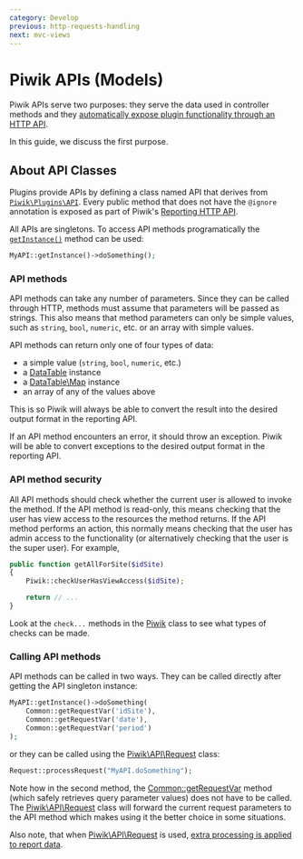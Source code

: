 ```yaml
---
category: Develop
previous: http-requests-handling
next: mvc-views
---
```

# Piwik APIs (Models)

Piwik APIs serve two purposes: they serve the data used in controller methods and they [automatically expose plugin functionality through an HTTP API](/guides/piwiks-reporting-api).

In this guide, we discuss the first purpose.

## About API Classes

Plugins provide APIs by defining a class named API that derives from [`Piwik\Plugins\API`](/api-reference/Piwik/Plugin/API). Every public method that does not have the `@ignore` annotation is exposed as part of Piwik's [Reporting HTTP API](/guides/piwiks-reporting-api).

All APIs are singletons. To access API methods programatically the [`getInstance()`](/api-reference/Piwik/Singleton#getinstance) method can be used:

```php
MyAPI::getInstance()->doSomething();
```

### API methods

API methods can take any number of parameters. Since they can be called through HTTP, methods must assume that parameters will be passed as strings. This also means that method parameters can only be simple values, such as `string`, `bool`, `numeric`, etc. or an array with simple values.

API methods can return only one of four types of data:

- a simple value (`string`, `bool`, `numeric`, etc.)
- a [DataTable](/api-reference/Piwik/DataTable) instance
- a [DataTable\Map](/api-reference/Piwik/DataTable/Map) instance
- an array of any of the values above

This is so Piwik will always be able to convert the result into the desired output format in the reporting API.

If an API method encounters an error, it should throw an exception. Piwik will be able to convert exceptions to the desired output format in the reporting API.

### API method security

All API methods should check whether the current user is allowed to invoke the method. If the API method is read-only, this means checking that the user has view access to the resources the method returns. If the API method performs an action, this normally means checking that the user has admin access to the functionality (or alternatively checking that the user is the super user). For example,

```php
public function getAllForSite($idSite)
{
    Piwik::checkUserHasViewAccess($idSite);

    return // ...
}
```

Look at the `check...` methods in the [Piwik](/api-reference/Piwik/Piwik) class to see what types of checks can be made.

### Calling API methods

API methods can be called in two ways. They can be called directly after getting the API singleton instance:

```php
MyAPI::getInstance()->doSomething(
    Common::getRequestVar('idSite'),
    Common::getRequestVar('date'),
    Common::getRequestVar('period')
);
```

or they can be called using the [Piwik\API\Request](/api-reference/Piwik/API/Request) class:

```php
Request::processRequest("MyAPI.doSomething");
```

Note how in the second method, the [Common::getRequestVar](/api-reference/Piwik/Common#getrequestvar) method (which safely retrieves query parameter values) does not have to be called. The [Piwik\API\Request](/api-reference/Piwik/API/Request) class will forward the current request parameters to the API method which makes using it the better choice in some situations.

Also note, that when [Piwik\API\Request](/api-reference/Piwik/API/Request) is used, [extra processing is applied to report data](/guides/piwiks-reporting-api#extra-report-processing).
